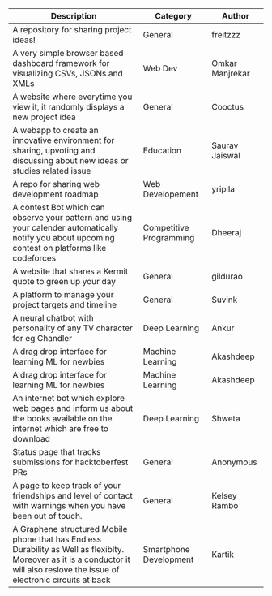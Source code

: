 |Description|Category|Author|
|-----------|--------|------|
|A repository for sharing project ideas!|General|freitzzz|
|A very simple browser based dashboard framework for visualizing CSVs, JSONs and XMLs |Web Dev| Omkar Manjrekar|
|A website where everytime you view it, it randomly displays a new project idea|General|Cooctus|
|A webapp to create an innovative environment for sharing, upvoting and discussing about new ideas or studies related issue | Education |Saurav Jaiswal
|A repo for sharing web development roadmap|Web Developement|yripila|
|A contest Bot which can observe your pattern and using your calender automatically notify you about upcoming contest on platforms like codeforces|Competitive Programming|Dheeraj|
|A website that shares a Kermit quote to green up your day|General|gildurao
|A platform to manage your project targets and timeline|General|Suvink
|A neural chatbot with personality of any TV character for eg Chandler|Deep Learning|Ankur|
|A drag drop interface for learning ML for newbies|Machine Learning|Akashdeep|
|A drag drop interface for learning ML for newbies|Machine Learning|Akashdeep
|An internet bot which explore web pages and inform us about the books available on the internet which are free to download|Deep Learning|Shweta|
|Status page that tracks submissions for hacktoberfest PRs|General|Anonymous|
|A page to keep track of your friendships and level of contact with warnings when you have been out of touch.|General|Kelsey Rambo|
A Graphene structured Mobile phone that has Endless Durability as Well as flexiblty. Moreover as it is a conductor it will also reslove the issue of electronic circuits at back|Smartphone Development|Kartik
